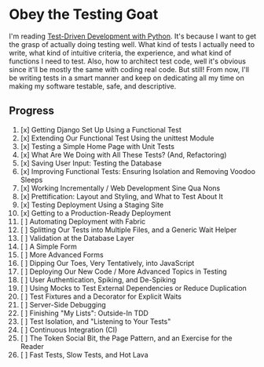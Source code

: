 # Obey the Testing Goat
I'm reading [Test-Driven Development with Python](https://www.obeythetestinggoat.com). It's because I want to get the grasp of actually doing testing well.
What kind of tests I actually need to write, what kind of intuitive criteria, the experience, and what kind of functions I need to test.
Also, how to architect test code, well it's obvious since it'll be mostly the same with coding real code. But still!
From now, I'll be writing tests in a smart manner and keep on dedicating all my time on making my software testable, safe, and descriptive. 

## Progress
1. [x] Getting Django Set Up Using a Functional Test
2. [x] Extending Our Functional Test Using the unittest Module
3. [x] Testing a Simple Home Page with Unit Tests
4. [x] What Are We Doing with All These Tests? (And, Refactoring)
5. [x] Saving User Input: Testing the Database
6. [x] Improving Functional Tests: Ensuring Isolation and Removing Voodoo Sleeps
7. [x] Working Incrementally / Web Development Sine Qua Nons
8. [x] Prettification: Layout and Styling, and What to Test About It
9. [x] Testing Deployment Using a Staging Site
10. [x] Getting to a Production-Ready Deployment
11. [ ] Automating Deployment with Fabric
12. [ ] Splitting Our Tests into Multiple Files, and a Generic Wait Helper
13. [ ] Validation at the Database Layer
14. [ ] A Simple Form
15. [ ] More Advanced Forms
16. [ ] Dipping Our Toes, Very Tentatively, into JavaScript
17. [ ] Deploying Our New Code / More Advanced Topics in Testing
18. [ ] User Authentication, Spiking, and De-Spiking
19. [ ] Using Mocks to Test External Dependencies or Reduce Duplication
20. [ ] Test Fixtures and a Decorator for Explicit Waits
21. [ ] Server-Side Debugging
22. [ ] Finishing "My Lists": Outside-In TDD
23. [ ] Test Isolation, and "Listening to Your Tests"
24. [ ] Continuous Integration (CI)
25. [ ] The Token Social Bit, the Page Pattern, and an Exercise for the Reader
26. [ ] Fast Tests, Slow Tests, and Hot Lava
